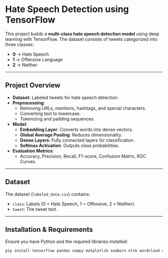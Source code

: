 # Hate Speech Detection using TensorFlow

This project builds a **multi-class hate speech detection model** using deep learning with TensorFlow. The dataset consists of tweets categorized into three classes:

- **0** → Hate Speech  
- **1** → Offensive Language  
- **2** → Neither  

---

## Project Overview

- **Dataset**: Labeled tweets for hate speech detection.
- **Preprocessing**:
  - Removing URLs, mentions, hashtags, and special characters.
  - Converting text to lowercase.
  - Tokenizing and padding sequences.
- **Model**:
  - **Embedding Layer**: Converts words into dense vectors.
  - **Global Average Pooling**: Reduces dimensionality.
  - **Dense Layers**: Fully connected layers for classification.
  - **Softmax Activation**: Outputs class probabilities.
- **Evaluation Metrics**:
  - Accuracy, Precision, Recall, F1-score, Confusion Matrix, ROC Curves.

---

## Dataset

The dataset (`labeled_data.csv`) contains:
- `class`: Labels (0 = Hate Speech, 1 = Offensive, 2 = Neither).
- `tweet`: The tweet text.

---

## Installation & Requirements

Ensure you have Python and the required libraries installed:

```bash
pip install tensorflow pandas numpy matplotlib seaborn nltk wordcloud scikit-learn
